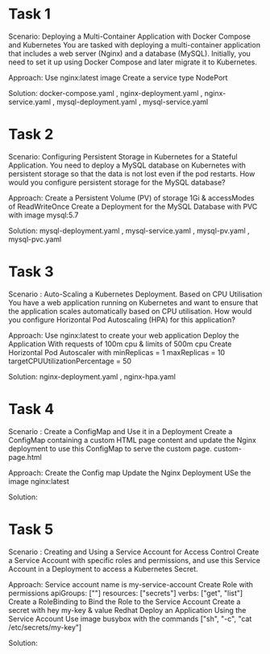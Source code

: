 
<h1>Task 1</h1>
<h>Scenario</h>: Deploying a Multi-Container Application with Docker Compose and Kubernetes You are tasked with deploying a multi-container application that includes a web server (Nginx) and a database (MySQL).
Initially, you need to set it up using Docker Compose and later migrate it
to Kubernetes.

Approach:
Use nginx:latest image
Create a service type NodePort

Solution: 
docker-compose.yaml , nginx-deployment.yaml , nginx-service.yaml , mysql-deployment.yaml , mysql-service.yaml

<h1>Task 2</h1>

Scenario: Configuring Persistent Storage in Kubernetes for a Stateful Application. You need to deploy a MySQL database on Kubernetes with persistent storage so that the data is not lost even if the pod restarts.
How would you configure persistent storage for the MySQL database?

Approach:
Create a Persistent Volume (PV) of storage 1Gi &
accessModes of ReadWriteOnce
Create a Deployment for the MySQL Database with PVC
with image mysql:5.7

Solution:
mysql-deployment.yaml , mysql-service.yaml , mysql-pv.yaml , mysql-pvc.yaml

<h1>Task 3</h1>
Scenario : Auto-Scaling a Kubernetes Deployment. Based on CPU Utilisation You have a web application running on Kubernetes and want to ensure that the application scales automatically based on CPU utilisation.
How would you configure Horizontal Pod Autoscaling (HPA) for this
application?

Approach:
Use nginx:latest to create your web application
Deploy the Application
With requests of 100m cpu & limits of 500m cpu
Create Horizontal Pod Autoscaler with
minReplicas = 1
maxReplicas = 10
targetCPUUtilizationPercentage = 50

Solution:
nginx-deployment.yaml , nginx-hpa.yaml

<h1>Task 4</h1>
Scenario : Create a ConfigMap and Use it in a Deployment
Create a ConfigMap containing a custom HTML page content and update the Nginx deployment to use this ConfigMap to serve the custom page.
custom-page.html
<!-- custom-page.html -->
<!-- <!DOCTYPE html>
<html lang="en">
<head>
<meta charset="UTF-8">
<meta name="viewport" content="width=device-width, initial-scale=1.0">
<title>LW Nginx Page</title>
</head>
<body>
<h1>Hello from Nginx Page!</h1>
<p>This is a custom page served by Nginx using Kubernetes ConfigMap.</p>
</body>
</html> -->

Approach:
Create the Config map
Update the Nginx Deployment
USe the image nginx:latest

Solution:

<h1>Task 5</h1>
Scenario : Creating and Using a Service Account for Access Control Create a Service Account with specific roles and permissions, and use this Service Account in a Deployment to access a Kubernetes
Secret.

Approach:
Service account name is my-service-account
Create Role with permissions
apiGroups: [""]
resources: ["secrets"]
verbs: ["get", "list"]
Create a RoleBinding to Bind the Role to the Service
Account
Create a secret with hey my-key & value Redhat
Deploy an Application Using the Service Account
Use image busybox with the commands
["sh", "-c", "cat /etc/secrets/my-key"]

Solution:
